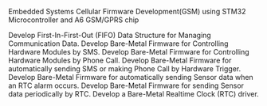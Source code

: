 Embedded Systems Cellular Firmware Development(GSM) using STM32 Microcontroller and  A6 GSM/GPRS chip

Develop First-In-First-Out (FIFO) Data Structure for Managing Communication Data.
Develop Bare-Metal Firmware for Controlling Hardware Modules by SMS.
Develop Bare-Metal Firmware for Controlling Hardware Modules by Phone Call.
Develop Bare-Metal Firmware for automatically sending SMS or making Phone Call by Hardware Trigger.
Develop Bare-Metal Firmware for automatically sending Sensor data when an RTC alarm occurs.
Develop Bare-Metal Firmware for sending Sensor data periodically by RTC.
Develop a Bare-Metal Realtime Clock (RTC) driver.
